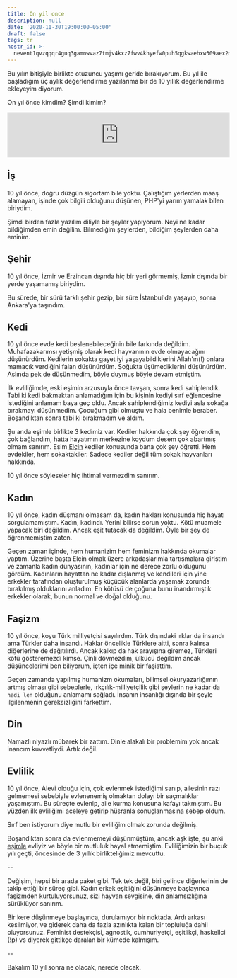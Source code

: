 ```yaml
---
title: On yil once
description: null
date: '2020-11-30T19:00:00-05:00'
draft: false
tags: tr
nostr_id: >-
  nevent1qvzqqqr4guq3gamnwvaz7tmjv4kxz7fwv4khyefw0puh5qgkwaehxw309aex2mrp0yhxummnw3ezucnpdejqz9rhwden5te0wfjkccte9ejxzmt4wvhxjmcprpmhxue69uhhyetvv9ujuumwdae8gtnnda3kjctvqyxhwumn8ghj7mn0wvhxcmmvqyt8wumn8ghj7un9d3shjtnswf5k6ctv9ehx2aqppamhxue69uhkummnw3ezumt0d5q3vamnwvaz7tmjv4kxz7fwdehhxtnnda3kjctvqyd8wumn8ghj7ctjw35kxmr9wvhxcctev4erxtnwv4mhxqg7waehxw309akkcuewv94kgetwd9azuetyw5h8gu30dehhxarjqqsw6m72y3undy5gllymyxwgt6zkgjsga887kqg0tmmflfe959jaqlspcpm8a
---
```



Bu yılın bitişiyle birlikte otuzuncu yaşımı geride bırakıyorum. Bu yıl ile başladığım üç aylık değerlendirme yazılarıma bir de 10 yıllık değerlendirme ekleyeyim diyorum.

On yıl önce kimdim? Şimdi kimim?

<iframe src="https://anchor.fm/delirehberi/embed/episodes/On-Yl-nce-en7csp" height="102px" style="width:100%" frameborder="0" scrolling="no"></iframe>

<!--more-->
## İş

10 yıl önce, doğru düzgün sigortam bile yoktu. Çalıştığım yerlerden maaş alamayan, işinde çok bilgili olduğunu düşünen, PHP'yi yarım yamalak bilen biriydim. 

Şimdi birden fazla yazılım diliyle bir şeyler yapıyorum. Neyi ne kadar bildiğimden emin değilim. Bilmediğim şeylerden, bildiğim şeylerden daha eminim.

## Şehir

10 yıl önce, İzmir ve Erzincan dışında hiç bir yeri görmemiş, İzmir dışında bir yerde yaşamamış biriydim. 

Bu sürede, bir sürü farklı şehir gezip, bir süre İstanbul'da yaşayıp, sonra Ankara'ya taşındım. 

## Kedi

10 yıl önce evde kedi beslenebileceğinin bile farkında değildim. Muhafazakarımsı yetişmiş olarak kedi hayvanının evde olmayacağını düşünürdüm. Kedilerin sokakta gayet iyi yaşayabildiklerini Allah'ın(!) onlara mamacık verdiğini falan düşünürdüm. Soğukta üşümediklerini düşünürdüm. Aslında pek de düşünmedim, böyle duymuş böyle devam etmiştim. 

İlk evliliğimde, eski eşimin arzusuyla önce tavşan, sonra kedi sahiplendik. Tabi ki kedi bakmaktan anlamadığım için bu kişinin kediyi sırf eğlencesine istediğini anlamam baya geç oldu. Ancak sahiplendiğimiz kediyi asla sokağa bırakmayı düşünmedim. Çocuğum gibi olmuştu ve hala benimle beraber. Boşandıktan sonra tabi ki bırakmadım ve aldım.

Şu anda eşimle birlikte 3 kedimiz var. Kediler hakkında çok şey öğrendim, çok bağlandım, hatta hayatımın merkezine koydum desem çok abartmış olmam sanırım. Eşim [Elçin](https://elcineksi.com) kediler konusunda bana çok şey öğretti. Hem evdekiler, hem sokaktakiler. Sadece kediler değil tüm sokak hayvanları hakkında.

10 yıl önce söyleseler hiç ihtimal vermezdim sanırım.

## Kadın

10 yıl önce, kadın düşmanı olmasam da, kadın hakları konusunda hiç hayatı sorgulamamıştım. Kadın, kadındı. Yerini bilirse sorun yoktu. Kötü muamele yapacak biri değildim. Ancak eşit tutacak da değildim. Öyle bir şey de öğrenmemiştim zaten.

Geçen zaman içinde, hem humanizim hem feminizm hakkında okumalar yaptım. Üzerine başta Elçin olmak üzere arkadaşlarımla tartışmalara giriştim ve zamanla kadın dünyasının, kadınlar için ne derece zorlu olduğunu gördüm. Kadınların hayattan ne kadar dışlanmış ve kendileri için yine erkekler tarafından oluşturulmuş küçücük alanlarda yaşamak zorunda bırakılmış olduklarını anladım. En kötüsü de çoğuna bunu inandırmıştık erkekler olarak, bunun normal ve doğal olduğunu. 

## Faşizm

10 yıl önce, koyu Türk milliyetçisi sayılırdım. Türk dışındaki ırklar da insandı ama Türkler daha insandı. Haklar öncelikle Türklere aitti, sonra kalırsa diğerlerine de dağıtılırdı. Ancak kalkıp da hak arayışına giremez, Türkleri kötü gösteremezdi kimse. Çinli dövmezdim, ülkücü değildim ancak düşüncelerimi ben biliyorum, içten içe minik bir faşisttim.

Geçen zamanda yapılmış humanizm okumaları, bilimsel okuryazarlığımın artmış olması gibi sebeplerle, ırkçılık-milliyetçilik gibi şeylerin ne kadar da `hadi len` olduğunu anlamamı sağladı. İnsanın insanlığı dışında bir şeyle ilgilenmenin gereksizliğini farkettim.  

## Din

Namazlı niyazlı mübarek bir zattım. Dinle alakalı bir problemim yok ancak inancım kuvvetliydi. Artık değil.


## Evlilik

10 yıl önce, Alevi olduğu için, çok evlenmek istediğimi sanıp, ailesinin razı gelmemesi sebebiyle evlenenemiş olmaktan dolayı bir saçmalıklar yaşamıştım. Bu süreçte evlenip, aile kurma konusuna kafayı takmıştım. Bu yüzden ilk evliliğimi aceleye getirip hüsranla sonuçlanmasına sebep oldum. 

Sırf ben istiyorum diye mutlu bir evliliğim olmak zorunda değilmiş. 

Boşandıktan sonra da evlenmemeyi düşünmüştüm, ancak aşk işte, şu anki [eşimle](https://elcineksi.com) evliyiz ve böyle bir mutluluk hayal etmemiştim. Evliliğimizin bir buçuk yılı geçti, öncesinde de 3 yıllık birlikteliğimiz mevcuttu. 

--

Değişim, hepsi bir arada paket gibi. Tek tek değil, biri gelince diğerlerinin de takip ettiği bir süreç gibi. Kadın erkek eşitliğini düşünmeye başlayınca faşizmden kurtuluyorsunuz, sizi hayvan sevgisine, din anlamsızlığına sürüklüyor sanırım. 

Bir kere düşünmeye başlayınca, durulamıyor bir noktada. Ardı arkası kesilmiyor, ve giderek daha da fazla azınlıkta kalan bir topluluğa dahil oluyorsunuz. Feminist destekçisi, agnostik, cumhuriyetçi, eşitlikçi, haskellci (!p) vs diyerek gittikçe daralan bir kümede kalmışım.

--

Bakalım 10 yıl sonra ne olacak, nerede olacak.

